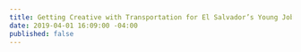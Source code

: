 ```yaml
---
title: Getting Creative with Transportation for El Salvador’s Young Job-Seekers
date: 2019-04-01 16:09:00 -04:00
published: false
---
```


